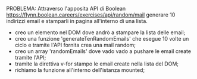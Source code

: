 PROBLEMA: Attraverso l'apposita API di Boolean https://flynn.boolean.careers/exercises/api/random/mail generare 10 indirizzi email e stamparli in pagina all'interno di una lista.

- creo un elemento nel DOM dove andrò a stampare la lista delle email;
- creo una funzione 'generateTenRandomEmails' che esegue 10 volte un ciclo e tramite l'API fornita crea una mail random;
- creo un array 'randomEmails' dove vado vado a pushare le email create tramite l'API;
- tramite la direttiva v-for stampo le email create nella lista del DOM;
- richiamo la funzione all'interno dell'istanza mounted;